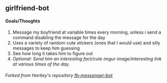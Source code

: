 girlfriend-bot
------------------

#### Goals/Thoughts
1. Message my boyfriend at variable times every morning, unless i send a command disabling the message for the day
2. Uses a variety of random cute stickers (ones that I would use) and silly messages to keep him guessing
3. See how long it takes him to figure out
4. _Optional: Send him an interesting fact/cute imgur image/interesting link at various times of the day._


###### _Forked from Hartley's repository [fb-messenger-bot](https://blog.hartleybrody.com/fb-messenger-bot/)_

